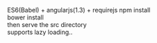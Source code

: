 ES6(Babel) + angularjs(1.3) + requirejs 
npm install  
bower install  
then serve the src directory  
supports lazy loading..

